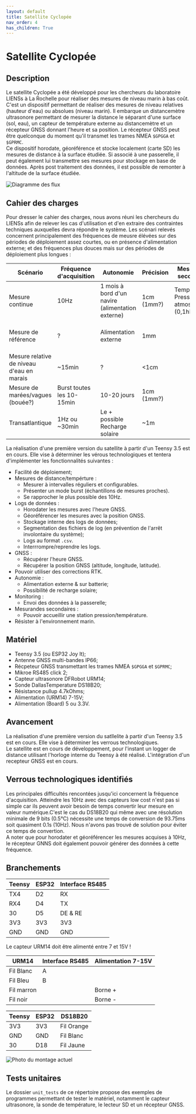 ```yaml
---
layout: default
title: Satellite Cyclopée
nav_order: 4
has_children: True
---
```



Satellite Cyclopée
==================

## Description
Le satellite Cyclopée a été développé pour les chercheurs du laboratoire LIENSs à La Rochelle pour réaliser des mesures de niveau marin à bas coût.<br>
C'est un dispositif permettant de réaliser des mesures de niveau relatives (hauteur d'eau) ou absolues (niveau marin). Il embarque un distancemètre ultrasonore permettant de mesurer la distance le séparant d'une surface (sol, eau), un capteur de température externe au distancemètre et un récepteur GNSS donnant l'heure et sa position. Le récepteur GNSS peut être quelconque du moment qu'il transmet les trames NMEA `$GPGGA` et `$GPRMC`.<br>
Ce dispositif horodate, géoréférence et stocke localement (carte SD) les mesures de distance à la surface étudiée. Si associé à une passerelle, il peut également lui transmettre ses mesures pour stockage en base de données. Après post traitement des données, il est possible de remonter à l'altitude de la surface étudiée.

![Diagramme des flux](assets/schemas/flux_diagram_latest.png)

## Cahier des charges
Pour dresser le cahier des charges, nous avons réuni les chercheurs du LIENSs afin de relever les cas d'utilisation et d'en extraire des contraintes techniques auxquelles devra répondre le système. Les scénari relevés concernent principalement des fréquences de meusre élévées sur des périodes de déploiement assez courtes, ou en présence d'alimentation externe; et des fréquences plus douces mais sur des périodes de déploiement plus longues :

|Scénario|Fréquence d'acquisition|Autonomie|Précision|Mesurandes secondaires|Remarques|
|--------|-----------------------|---------|---------|--------------------------|---------|
|Mesure continue|10Hz|1 mois à bord d'un navire (alimentation externe)|1cm (1mm?)|Température<br>Pression atmosphérique (0,1hPa)||
|Mesure de référence|?|Alimentation externe|1mm||Toit du LIENSs<br>Quantification des dérives|
|Mesure relative de niveau d'eau en marais|~15min|?|<1cm||
|Mesure de marées/vagues (bouée?)|Burst toutes les 10-15min|10-20 jours|1cm (1mm?)|||
|Transatlantique|1Hz ou ~30min|Le + possible<br>Recharge solaire|~1m|||

La réalisation d'une première version du satellite à partir d'un Teensy 3.5 est en cours. Elle vise à déterminer les vérous technologiques et tentera d'implémenter les fonctionnalités suivantes :

- Facilité de déploiement;
- Mesures de distance/tempérture :
	+ Mesurer à intervalles réguliers et configurables.
	+ Présenter un mode burst (échantillons de mesures proches).
	+ Se rapprocher le plus possible des 10Hz.
- Logs de données :
	+ Horodater les mesures avec l'heure GNSS.
	+ Géoréférencer les mesures avec la position GNSS.
	+ Stockage interne des logs de données;
	+ Segmentation des fichiers de log (en prévention de l'arrêt involontaire du système);
	+ Logs au format `.csv`.
	+ Interrrompre/reprendre les logs.
- GNSS :
	+ Récupérer l'heure GNSS.
	+ Récupérer la position GNSS (altitude, longitude, latitude).
- Pouvoir utiliser des corrections RTK.
- Autonomie :
	+ Alimentation externe & sur batterie;
	+ Possibilité de recharge solaire;
- Monitoring :
	+ Envoi des données à la passerelle;
- Mesurandes secondaires :
	+ Pouvoir accueillir une station pression/température.
- Résister à l'environnement marin.

## Matériel
- Teensy 3.5 (ou ESP32 Joy It);
- Antenne GNSS multi-bandes IP66;
- Récpeteur GNSS transmettant les trames NMEA `$GPGGA` et `$GPRMC`;
- Mikroe RS485 click 2;
- Capteur ultrasonore DFRobot URM14;
- Sonde DallasTemperature DS18B20;
- Résistance pullup 4.7kOhms;
- Alimentation (URM14) 7-15V;
- Alimentation (Board) 5 ou 3.3V.

## Avancement
La réalisation d'une première version du satllelite à partir d'un Teensy 3.5 est en cours. Elle vise à déterminer les verrous technologiques.<br>
Le satellite est en cours de développement, pour l'instant un logger de distance utilisant l'horloge interne du Teensy à été réalisé. L'intégration d'un recepteur GNSS est en cours.

## Verrous technologiques identifiés

Les principales difficultés rencontées jusqu'ici concernent la fréquence d'acquisition. Atteindre les 10Hz avec des capteurs low cost n'est pas si simple car ils peuvent avoir besoin de temps convertir leur mesure en valeur numérique.C'est le cas du DS18B20 qui même avec une résolution minimale de 9 bits (0.5°C) nécessite une temps de conversion de 93.75ms soit quasiment 0.1s (10Hz). Nous n'avons pas trouvé de solution pour éviter ce temps de convertion.<br>
A noter que pour horodater et géoréférencer les mesures acquises à 10Hz, le récepteur GNNS doit également pouvoir générer des données à cette fréquence.

## Branchements

|Teensy|ESP32|Interface RS485|
|------|-----|---------------|
|TX4|D2|RX|
|RX4|D4|TX|
|30|D5|DE & RE|
|3V3|3V3|3V3|
|GND|GND|GND|

Le capteur URM14 doit être alimenté entre 7 et 15V !

|URM14|Interface RS485|Alimentation 7-15V|
|---------------|-----|------------------|
|Fil Blanc|A||
|Fil Bleu|B|
|Fil marron||Borne +|
|Fil noir||Borne -|

|Teensy|ESP32|DS18B20|
|------|-----|-------|
|3V3|3V3|Fil Orange|
|GND|GND|Fil Blanc|
|30|D18|Fil Jaune|

![Photo du montage actuel](unit_tests/assets/set_up_img/ext_temp_comp_dist.jpg)

## Tests unitaires
Le dossier `unit_tests` de ce répertoire propose des exemples de programmes permettant de tester le matériel, notamment le capteur ultrasonore, la sonde de température, le lecteur SD et un récepteur GNSS.
